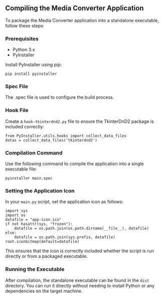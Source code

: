 ## Compiling the Media Converter Application

To package the Media Converter application into a standalone executable, follow these steps:

### Prerequisites
- Python 3.x
- PyInstaller

Install PyInstaller using pip:

```
pip install pyinstaller
```

### Spec File

The .spec file is used to configure the build process.

### Hook File

Create a `hook-tkinterdnd2.py` file to ensure the TkinterDnD2 package is included correctly:

```
from PyInstaller.utils.hooks import collect_data_files
datas = collect_data_files('tkinterdnd2')
```

### Compilation Command

Use the following command to compile the application into a single executable file:

```
pyinstaller main.spec
```

### Setting the Application Icon

In your `main.py` script, set the application icon as follows:

```
import sys
import os
datafile = "app-icon.ico"
if not hasattr(sys, "frozen"):
    datafile = os.path.join(os.path.dirname(__file__), datafile)
else:
    datafile = os.path.join(sys.prefix, datafile)
root.iconbitmap(default=datafile)
```

This ensures that the icon is correctly included whether the script is run directly or from a packaged executable.

### Running the Executable

After compilation, the standalone executable can be found in the `dist` directory. You can run it directly without needing to install Python or any dependencies on the target machine.
